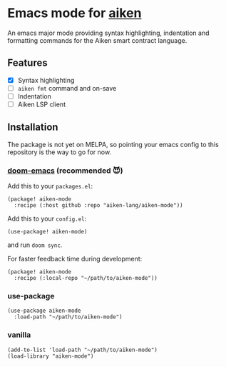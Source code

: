 # Emacs mode for [aiken](https://github.com/aiken-lang/aiken)

An emacs major mode providing syntax highlighting, indentation and formatting
commands for the Aiken smart contract language.

## Features

- [x] Syntax highlighting
- [ ] `aiken fmt` command and on-save
- [ ] Indentation
- [ ] Aiken LSP client

## Installation

The package is not yet on MELPA, so pointing your emacs config to this
repository is the way to go for now.

### [doom-emacs](https://github.com/doomemacs/doomemacs/) (recommended :smiling_imp:)

Add this to your `packages.el`:

```elisp
(package! aiken-mode
  :recipe (:host github :repo "aiken-lang/aiken-mode"))
```

Add this to your `config.el`:

``` elisp
(use-package! aiken-mode)
```

and run `doom sync`.

For faster feedback time during development:

```elisp
(package! aiken-mode
  :recipe (:local-repo "~/path/to/aiken-mode"))
```

### use-package

```elisp
(use-package aiken-mode
  :load-path "~/path/to/aiken-mode")
```

### vanilla

```elisp
(add-to-list 'load-path "~/path/to/aiken-mode")
(load-library "aiken-mode")
```
